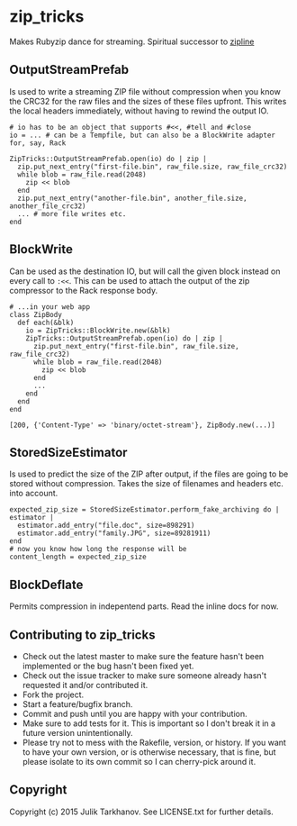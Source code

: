 # zip_tricks

Makes Rubyzip dance for streaming. Spiritual successor to [zipline](https://github.com/fringd/zipline)

## OutputStreamPrefab

Is used to write a streaming ZIP file without compression when you know the CRC32 for the raw files
and the sizes of these files upfront. This writes the local headers immediately, without having to
rewind the output IO.

    # io has to be an object that supports #<<, #tell and #close
    io = ... # can be a Tempfile, but can also be a BlockWrite adapter for, say, Rack
    
    ZipTricks::OutputStreamPrefab.open(io) do | zip |
      zip.put_next_entry("first-file.bin", raw_file.size, raw_file_crc32)
      while blob = raw_file.read(2048)
        zip << blob
      end
      zip.put_next_entry("another-file.bin", another_file.size, another_file_crc32)
      ... # more file writes etc.
    end

## BlockWrite

Can be used as the destination IO, but will call the given block instead on every call to `:<<`.
This can be used to attach the output of the zip compressor to the Rack response body.

    # ...in your web app
    class ZipBody
      def each(&blk)
        io = ZipTricks::BlockWrite.new(&blk)
        ZipTricks::OutputStreamPrefab.open(io) do | zip |
          zip.put_next_entry("first-file.bin", raw_file.size, raw_file_crc32)
          while blob = raw_file.read(2048)
            zip << blob
          end
          ...
        end
      end
    end
    
    [200, {'Content-Type' => 'binary/octet-stream'}, ZipBody.new(...)]

## StoredSizeEstimator

Is used to predict the size of the ZIP after output, if the files are going to be stored without compression.
Takes the size of filenames and headers etc. into account.

    expected_zip_size = StoredSizeEstimator.perform_fake_archiving do | estimator |
      estimator.add_entry("file.doc", size=898291)
      estimator.add_entry("family.JPG", size=89281911)
    end
    # now you know how long the response will be
    content_length = expected_zip_size

## BlockDeflate

Permits compression in indepentend parts. Read the inline docs for now.

## Contributing to zip_tricks
 
* Check out the latest master to make sure the feature hasn't been implemented or the bug hasn't been fixed yet.
* Check out the issue tracker to make sure someone already hasn't requested it and/or contributed it.
* Fork the project.
* Start a feature/bugfix branch.
* Commit and push until you are happy with your contribution.
* Make sure to add tests for it. This is important so I don't break it in a future version unintentionally.
* Please try not to mess with the Rakefile, version, or history. If you want to have your own version, or is otherwise necessary, that is fine, but please isolate to its own commit so I can cherry-pick around it.

## Copyright

Copyright (c) 2015 Julik Tarkhanov. See LICENSE.txt for
further details.

